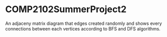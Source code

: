 # COMP2102SummerProject2
An adjaceny matrix diagram that edges created randomly and shows every connections between each vertices according to BFS and DFS algorithms.
